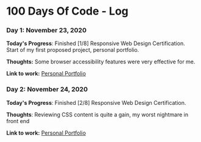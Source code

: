 # 100 Days Of Code - Log

### Day 1: November 23, 2020

**Today's Progress**: Finished [1/8] Responsive Web Design Certification. Start of my first proposed project, personal portfolio.

**Thoughts:** Some browser accessibility features were very effective for me.

**Link to work:** [Personal Portfolio](https://bandradelucas.github.io/100-days-of-code/certifications/responsive-web-design/projects/personal-portfolio-webpage/)

### Day 2: November 24, 2020

**Today's Progress**: Finished [2/8] Responsive Web Design Certification.

**Thoughts**: Reviewing CSS content is quite a gain, my worst nightmare in front end

**Link to work:** [Personal Portfolio](https://bandradelucas.github.io/100-days-of-code/certifications/responsive-web-design/projects/personal-portfolio-webpage/)